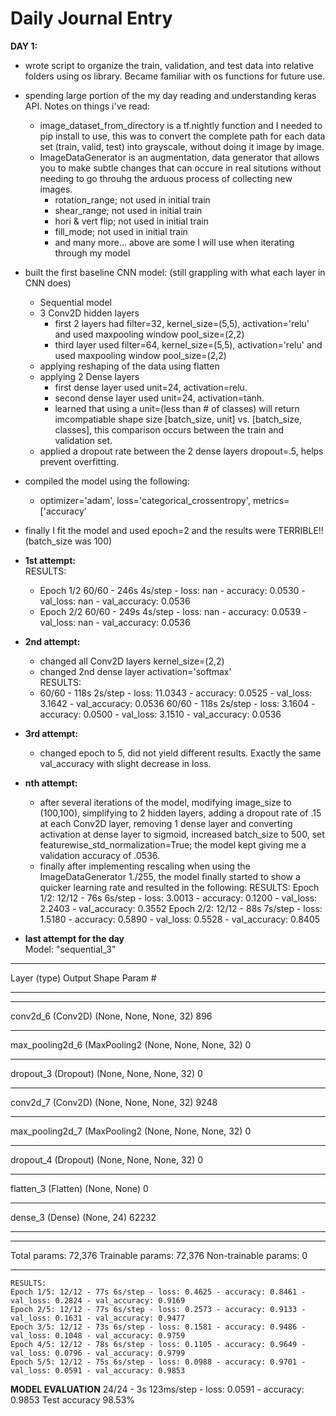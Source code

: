 # Daily Journal Entry

**DAY 1:**
- wrote script to organize the train, validation, and test data into relative folders using os library. Became familiar with os functions for future use. 
- spending large portion of the my day reading and understanding keras API. Notes on things i've read:
    * image_dataset_from_directory is a tf.nightly function and I needed to pip install to use, this was to convert the complete path for each data set (train, valid, test) into grayscale, without doing it image by image. 
    * ImageDataGenerator is an augmentation, data generator that allows you to make subtle changes that can occure in real situtions without needing to go throuhg the arduous process of collecting new images.
        * rotation_range; not used in initial train
        * shear_range; not used in initial train
        * hori & vert flip; not used in initial train
        * fill_mode; not used in initial train 
        * and many more... above are some I will use when iterating through my model
- built the first baseline CNN model: (still grappling with what each layer in CNN does)
    * Sequential model
    * 3 Conv2D hidden layers
        * first 2 layers had filter=32, kernel_size=(5,5), activation='relu' and used maxpooling window pool_size=(2,2)
        * third layer used filter=64, kernel_size=(5,5), activation='relu' and used maxpooling window pool_size=(2,2)
    * applying reshaping of the data using flatten
    * applying 2 Dense layers 
        * first dense layer used unit=24, activation=relu.
        * second dense layer used unit=24, activation=tanh.
        * learned that using a unit=(less than # of classes) will return imcompatiable shape size [batch_size, unit] vs. [batch_size, classes], this comparison occurs between the train and validation set. 
    * applied a dropout rate between the 2 dense layers dropout=.5, helps prevent overfitting. 

- compiled the model using the following:
    * optimizer='adam', loss='categorical_crossentropy', metrics=['accuracy'
- finally I fit the model and used epoch=2 and the results were TERRIBLE!! (batch_size was 100)
- **1st attempt:** <br>
    RESULTS: <br>
    * Epoch 1/2 60/60 - 246s 4s/step - loss: nan - accuracy: 0.0530 - val_loss: nan - val_accuracy: 0.0536
    * Epoch 2/2 60/60 - 249s 4s/step - loss: nan - accuracy: 0.0539 - val_loss: nan - val_accuracy: 0.0536
- **2nd attempt:** <br>
    * changed all Conv2D layers kernel_size=(2,2)
    * changed 2nd dense layer activation='softmax' <br>
    RESULTS:
    * 60/60 - 118s 2s/step - loss: 11.0343 - accuracy: 0.0525 - val_loss: 3.1642 - val_accuracy: 0.0536
    60/60 - 118s 2s/step - loss: 3.1604 - accuracy: 0.0500 - val_loss: 3.1510 - val_accuracy: 0.0536
- **3rd attempt:** <br>
    * changed epoch to 5, did not yield different results. Exactly the same val_accuracy with slight decrease in loss.   

- **nth attempt:** <br>
    * after several iterations of the model, modifying image_size to (100,100), simplifying to 2 hidden layers, adding a dropout rate of .15 at each Conv2D layer, removing 1 dense layer and converting activation at dense layer to sigmoid, increased batch_size to 500, set featurewise_std_normalization=True;  the model kept giving me a validation accuracy of .0536.
    * finally after implementing rescaling when using the ImageDataGenerator 1./255, the model finally started to show a quicker learning rate and resulted in the following:
    RESULTS:
    Epoch 1/2: 12/12 - 76s 6s/step - loss: 3.0013 - accuracy: 0.1200 - val_loss: 2.2403 - val_accuracy: 0.3552
    Epoch 2/2: 12/12 - 88s 7s/step - loss: 1.5180 - accuracy: 0.5890 - val_loss: 0.5528 - val_accuracy: 0.8405
- **last attempt for the day** <br>
Model: "sequential_3"
_________________________________________________________________
Layer (type)                 Output Shape              Param #   
_________________________________________________________________
_________________________________________________________________
conv2d_6 (Conv2D)            (None, None, None, 32)    896       
_________________________________________________________________
max_pooling2d_6 (MaxPooling2 (None, None, None, 32)    0         
_________________________________________________________________
dropout_3 (Dropout)          (None, None, None, 32)    0         
_________________________________________________________________
conv2d_7 (Conv2D)            (None, None, None, 32)    9248      
_________________________________________________________________
max_pooling2d_7 (MaxPooling2 (None, None, None, 32)    0         
_________________________________________________________________
dropout_4 (Dropout)          (None, None, None, 32)    0         
_________________________________________________________________
flatten_3 (Flatten)          (None, None)              0         
_________________________________________________________________
dense_3 (Dense)              (None, 24)                62232     
_________________________________________________________________
_________________________________________________________________
Total params: 72,376
Trainable params: 72,376
Non-trainable params: 0
_________________________________________________________________
    RESULTS:
    Epoch 1/5: 12/12 - 77s 6s/step - loss: 0.4625 - accuracy: 0.8461 - val_loss: 0.2824 - val_accuracy: 0.9169
    Epoch 2/5: 12/12 - 77s 6s/step - loss: 0.2573 - accuracy: 0.9133 - val_loss: 0.1631 - val_accuracy: 0.9477
    Epoch 3/5: 12/12 - 73s 6s/step - loss: 0.1581 - accuracy: 0.9486 - val_loss: 0.1048 - val_accuracy: 0.9759
    Epoch 4/5: 12/12 - 78s 6s/step - loss: 0.1105 - accuracy: 0.9649 - val_loss: 0.0796 - val_accuracy: 0.9799
    Epoch 5/5: 12/12 - 75s 6s/step - loss: 0.0988 - accuracy: 0.9701 - val_loss: 0.0591 - val_accuracy: 0.9853

**MODEL EVALUATION**
24/24 - 3s 123ms/step - loss: 0.0591 - accuracy: 0.9853
Test accuracy 98.53%